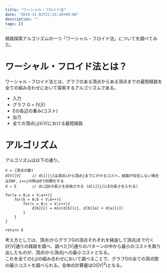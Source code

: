 ```yaml
---
title: "ワーシャル・フロイド法"
date: "2019-11-02T21:33:30+09:00"
description: ""
tags: []
---
```


経路探索アルゴリズムの一つ「ワーシャル・フロイド法」についてを調べてみた。


# ワーシャル・フロイド法とは？

ワーシャル・フロイド法とは、グラフのある頂点からある頂点までの最短経路を全ての組み合わせにおいて探索するアルゴリズムである。  

- 入力
 - グラフ G = (V,E)
 - Eの各辺の重み(コスト)
- 出力
 - 全ての頂点i,j(∈V)における最短経路

# アルゴリズム

アルゴリズムは以下の通り。

```
V = (頂点の数)
d[V][V]     // d[i][j]は頂点iから頂点jまでにかかるコスト。経路が存在しない場合はINF、i==jの時は0で初期化する
d ← E       // dに辺Eの長さを反映させる (d[i][j]にEの長さを入れる)

for(a = 0;a = V;a++){
    for(b = 0;b < V;b++){
        for(c = 0;c < V;c++){
            d[b][c] = min(d[b][c], d[b][a] + d[a][c])
        }
    }
}

return d
```

考え方としては、頂点iからグラフGの頂点それぞれを経由して頂点jまで行く計|V|通りの経路を調べ、調べた|V|通りのパターンの中から最小のコストを取り出したものが、頂点iから頂点jへの最小コストとなる。  
これを全ての(i,j)の組み合わせにおいて調べることで、グラフGの全ての頂点間の最小コストを調べられる。全体の計算量はO(|V|<sup>3</sup>)となる。  


